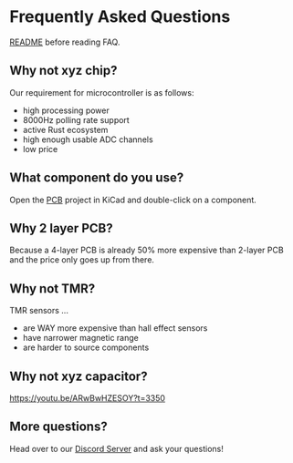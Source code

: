 # Frequently Asked Questions

[README](README.md) before reading FAQ.

## Why not xyz chip?

Our requirement for microcontroller is as follows:

- high processing power
- 8000Hz polling rate support
- active Rust ecosystem
- high enough usable ADC channels
- low price

## What component do you use?

Open the [PCB](./pcb) project in KiCad and double-click on a component.

## Why 2 layer PCB?

Because a 4-layer PCB is already 50% more expensive than 2-layer PCB and the
price only goes up from there.

## Why not TMR?

TMR sensors ...

- are WAY more expensive than hall effect sensors
- have narrower magnetic range
- are harder to source components

## Why not xyz capacitor?

https://youtu.be/ARwBwHZESOY?t=3350

## More questions?

Head over to our [Discord Server][discord] and ask your questions!

[discord]: https://discord.gg/h27rwcBn73

